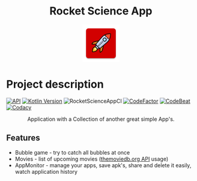 <h1 align="center">Rocket Science App</h1>

<p align="center"><img src="https://github.com/BeeTrain/Rocket-Science-App/blob/master/app/src/main/ic_launcher-web.png" width="100" height="100"></p>

# Project description
[![API](https://img.shields.io/badge/API-21%2B-brightgreen.svg?style=flat)](https://android-arsenal.com/api?level=21)
[![Kotlin Version](https://img.shields.io/badge/Kotlin-1.3.70-blue.svg)](https://kotlinlang.org)
![RocketScienceAppCI](https://github.com/BeeTrain/Rocket-Science-App/workflows/RocketScienceAppCI/badge.svg)
[![CodeFactor](https://www.codefactor.io/repository/github/beetrain/rocket-science-app/badge)](https://www.codefactor.io/repository/github/beetrain/rocket-science-app)
[![CodeBeat](https://codebeat.co/badges/25315d29-1ba0-4776-b2bf-8bc93cbdae26)](https://codebeat.co/projects/github-com-beetrain-rocket-science-app-master)
[![Codacy](https://api.codacy.com/project/badge/Grade/97bf3925104e4fdb97744bc80b857db6)](https://www.codacy.com/manual/BeeTrain/Rocket-Science-App?utm_source=github.com&amp;utm_medium=referral&amp;utm_content=BeeTrain/Rocket-Science-App&amp;utm_campaign=Badge_Grade)

<p align="center">Application with a Collection of another great simple App's.</p>

## Features

- Bubble game - try to catch all bubbles at once
- Movies - list of upcoming movies ([themoviedb.org API](https://www.themoviedb.org/documentation/api) usage)
- AppMonitor - manage your apps, save apk's, share and delete it easily, watch application history